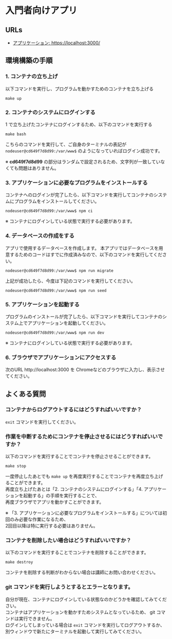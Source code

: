 # 入門者向けアプリ

## URLs

- [アプリケーション: https://localhost:3000/](https://localhost:3000/)

## 環境構築の手順

### 1. コンテナの立ち上げ

以下コマンドを実行し、プログラムを動かすためのコンテナを立ち上げる

```
make up
```

### 2. コンテナのシステムにログインする

1 で立ち上げたコンテナにログインするため、以下のコマンドを実行する

```
make bash
```

こちらのコマンドを実行して、ご自身のターミナルの表記が `nodeuser@cd649f7d8d99:/var/www$` のようになっていればログイン成功です。

※ **cd649f7d8d99** の部分はランダムで設定されるため、文字列が一致していなくても問題はありません。

### 3. アプリケーションに必要なプログラムをインストールする

コンテナへのログインが完了したら、以下コマンドを実行してコンテナのシステムにプログラムをインストールしてください。

```
nodeuser@cd649f7d8d99:/var/www$ npm ci
```

※ コンテナにログインしている状態で実行する必要があります。

### 4. データベースの作成をする

アプリで使用するデータベースを作成します。
本アプリではデータベースを用意するためのコードはすでに作成済みなので、以下のコマンドを実行してください。

```
nodeuser@cd649f7d8d99:/var/www$ npm run migrate
```

上記が成功したら、今度は下記のコマンドを実行してください。

```
nodeuser@cd649f7d8d99:/var/www$ npm run seed
```

### 5. アプリケーションを起動する

プログラムのインストールが完了したら、以下コマンドを実行してコンテナのシステム上でアプリケーションを起動してください。

```
nodeuser@cd649f7d8d99:/var/www$ npm run dev
```

※ コンテナにログインしている状態で実行する必要があります。

### 6. ブラウザでアプリケーションにアクセスする

次のURL http://localhost:3000 を Chromeなどのブラウザに入力し、表示させてください。

## よくある質問

### コンテナからログアウトするにはどうすればいいですか？

`exit` コマンドを実行してください。

### 作業を中断するためにコンテナを停止させるにはどうすればいいですか？

以下のコマンドを実行することでコンテナを停止させることができます。

```
make stop
```

一度停止したあとでも `make up` を再度実行することでコンテナを再度立ち上げることができます。<br>
再度立ち上げたあとは「2. コンテナのシステムにログインする」「4. アプリケーションを起動する」の手順を実行することで、<br>
再度ブラウザでアプリを動かすことができます。

※ 「3. アプリケーションに必要なプログラムをインストールする」については初回のみ必要な作業になるため、<br>
2回目以降は特に実行する必要はありません。

### コンテナを削除したい場合はどうすればいいですか？

以下のコマンドを実行することでコンテナを削除することができます。

```
make destroy
```

コンテナを削除する判断がわからない場合は講師にお問い合わせください。

### git コマンドを実行しようとするとエラーとなります。

自分が現在、コンテナにログインしている状態なのかどうかを確認してみてください。<br>
コンテナはアプリケーションを動かすためシステムとなっているため、 git コマンドは実行できません。<br>
ログインしてしまっている場合は `exit` コマンドを実行してログアウトするか、別ウィンドウで新たにターミナルを起動して実行してみてください。
